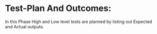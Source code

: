 # Test-Plan And Outcomes:
In this Phase  High and Low level tests are planned by listing out Expected and Actual outputs.


